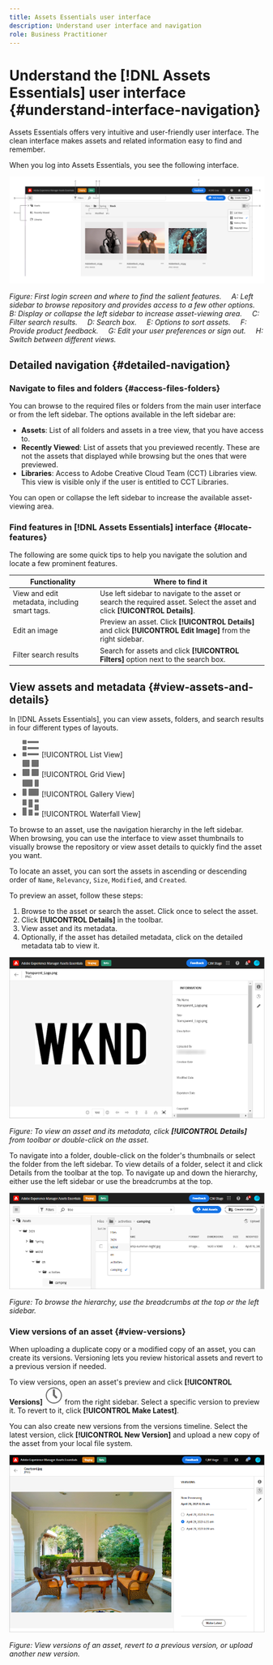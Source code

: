 ```yaml
---
title: Assets Essentials user interface
description: Understand user interface and navigation
role: Business Practitioner
---
```


# Understand the [!DNL Assets Essentials] user interface {#understand-interface-navigation}

Assets Essentials offers very intuitive and user-friendly user interface. The clean interface makes assets and related information easy to find and remember.

When you log into Assets Essentials, you see the following interface.

![Assets Essentials user interface](assets/essentials-interface1.png)

*Figure: First login screen and where to find the salient features.*
&nbsp;&nbsp;&nbsp; *A: Left sidebar to browse repository and provides access to a few other options.*
&nbsp;&nbsp;&nbsp; *B: Display or collapse the left sidebar to increase asset-viewing area.*
&nbsp;&nbsp;&nbsp; *C: Filter search results.*
&nbsp;&nbsp;&nbsp; *D: Search box.*
&nbsp;&nbsp;&nbsp; *E: Options to sort assets.*
&nbsp;&nbsp;&nbsp; *F: Provide product feedback.*
&nbsp;&nbsp;&nbsp; *G: Edit your user preferences or sign out.*
&nbsp;&nbsp;&nbsp; *H: Switch between different views.*

## Detailed navigation {#detailed-navigation}

### Navigate to files and folders {#access-files-folders}

You can browse to the required files or folders from the main user interface or from the left sidebar. The options available in the left sidebar are:

* **Assets**: List of all folders and assets in a tree view, that you have access to.
* **Recently Viewed**: List of assets that you previewed recently. These are not the assets that displayed while browsing but the ones that were previewed.
* **Libraries**: Access to Adobe Creative Cloud Team (CCT) Libraries view. This view is visible only if the user is entitled to CCT Libraries.

You can open or collapse the left sidebar to increase the available asset-viewing area.

### Find features in [!DNL Assets Essentials] interface {#locate-features}

The following are some quick tips to help you navigate the solution and locate a few prominent features.

| Functionality | Where to find it |
|-----|-----|
| View and edit metadata, including smart tags. | Use left sidebar to navigate to the asset or search the required asset. Select the asset and click **[!UICONTROL Details]**. |
| Edit an image | Preview an asset. Click **[!UICONTROL Details]** and click **[!UICONTROL Edit Image]** from the right sidebar. |
| Filter search results | Search for assets and click **[!UICONTROL Filters]** option next to the search box. |

## View assets and metadata {#view-assets-and-details}

In [!DNL Assets Essentials], you can view assets, folders, and search results in four different types of layouts.

* ![list view icon](assets/do-not-localize/list-view.svg) [!UICONTROL List View]
* ![grid view icon](assets/do-not-localize/grid-view.svg) [!UICONTROL Grid View]
* ![gallery view icon](assets/do-not-localize/gallery-view.svg) [!UICONTROL Gallery View]
* ![waterfall view icon](assets/do-not-localize/waterfall-view.svg) [!UICONTROL Waterfall View]

To browse to an asset, use the navigation hierarchy in the left sidebar. When browsing, you can use the interface to view asset thumbnails to visually browse the repository or view asset details to quickly find the asset you want.

To locate an asset, you can sort the assets in ascending or descending order of `Name`, `Relevancy`, `Size`, `Modified`, and `Created`.

To preview an asset, follow these steps:

1. Browse to the asset or search the asset. Click once to select the asset.
1. Click **[!UICONTROL Details]** in the toolbar.
1. View asset and its metadata.
1. Optionally, if the asset has detailed metadata, click on the detailed metadata tab to view it.

![View metadata of an asset](assets/metadata-view.png)

*Figure: To view an asset and its metadata, click **[!UICONTROL Details]** from toolbar or double-click on the asset.*

To navigate into a folder, double-click on the folder's thumbnails or select the folder from the left sidebar. To view details of a folder, select it and click Details from the toolbar at the top. To navigate up and down the hierarchy, either use the left sidebar or use the breadcrumbs at the top.

![Browse folders](assets/browsing-folders.png)

*Figure: To browse the hierarchy, use the breadcrumbs at the top or the left sidebar.*

### View versions of an asset {#view-versions}

When uploading a duplicate copy or a modified copy of an asset, you can create its versions. Versioning lets you review historical assets and revert to a previous version if needed.

To view versions, open an asset's preview and click **[!UICONTROL Versions]** ![Versions icon](assets/do-not-localize/versions-clock-icon.svg) from the right sidebar. Select a specific version to preview it. To revert to it, click **[!UICONTROL Make Latest]**.

You can also create new versions from the versions timeline. Select the latest version, click **[!UICONTROL New Version]** and upload a new copy of the asset from your local file system.

![View versions of an asset](assets/view-asset-versions.png)

*Figure: View versions of an asset, revert to a previous version, or upload another new version.*
